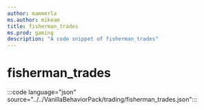 ```yaml
---
author: mammerla
ms.author: mikeam
title: fisherman_trades
ms.prod: gaming
description: "A code snippet of fisherman_trades"
---
```


# fisherman_trades

:::code language="json" source="../../VanillaBehaviorPack/trading/fisherman_trades.json":::
